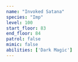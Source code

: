 ```yaml
---
name: "Invoked Satana"
species: "Imp"
level: 100
start_floor: 83
end_floor: 84
patrol: false
mimic: false
abilities: ['Dark Magic']
---
```


<!-- Also appears on floor 86 -->
